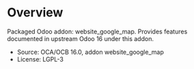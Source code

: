 # Overview

Packaged Odoo addon: website_google_map. Provides features documented in upstream Odoo 16 under this addon.

- Source: OCA/OCB 16.0, addon website_google_map
- License: LGPL-3

